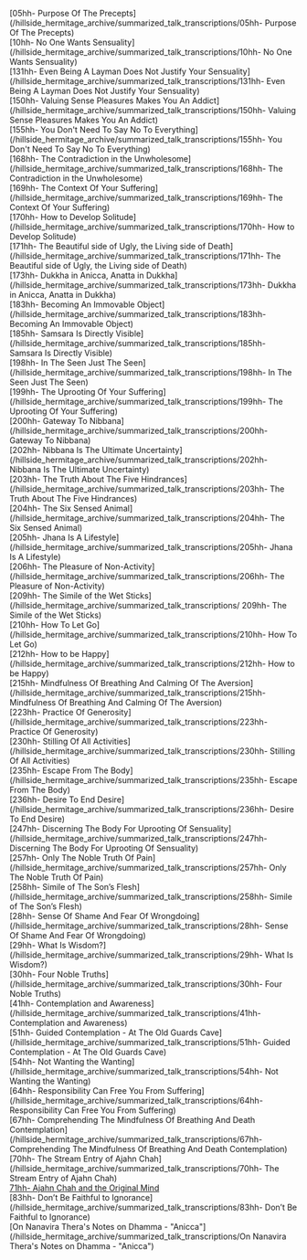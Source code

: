[05hh- Purpose Of The Precepts](/hillside_hermitage_archive/summarized_talk_transcriptions/05hh- Purpose Of The Precepts)\
[10hh- No One Wants Sensuality](/hillside_hermitage_archive/summarized_talk_transcriptions/10hh- No One Wants Sensuality)\
[131hh- Even Being A Layman Does Not Justify Your Sensuality](/hillside_hermitage_archive/summarized_talk_transcriptions/131hh- Even Being A Layman Does Not Justify Your Sensuality)\
[150hh- Valuing Sense Pleasures Makes You An Addict](/hillside_hermitage_archive/summarized_talk_transcriptions/150hh- Valuing Sense Pleasures Makes You An Addict)\
[155hh- You Don't Need To Say No To Everything](/hillside_hermitage_archive/summarized_talk_transcriptions/155hh- You Don't Need To Say No To Everything)\
[168hh- The Contradiction in the Unwholesome](/hillside_hermitage_archive/summarized_talk_transcriptions/168hh- The Contradiction in the Unwholesome)\
[169hh- The Context Of Your Suffering](/hillside_hermitage_archive/summarized_talk_transcriptions/169hh- The Context Of Your Suffering)\
[170hh- How to Develop Solitude](/hillside_hermitage_archive/summarized_talk_transcriptions/170hh- How to Develop Solitude)\
[171hh- The Beautiful side of Ugly, the Living side of Death](/hillside_hermitage_archive/summarized_talk_transcriptions/171hh- The Beautiful side of Ugly, the Living side of Death)\
[173hh- Dukkha in Anicca, Anatta in Dukkha](/hillside_hermitage_archive/summarized_talk_transcriptions/173hh- Dukkha in Anicca, Anatta in Dukkha)\
[183hh- Becoming An Immovable Object](/hillside_hermitage_archive/summarized_talk_transcriptions/183hh- Becoming An Immovable Object)\
[185hh- Samsara Is Directly Visible](/hillside_hermitage_archive/summarized_talk_transcriptions/185hh- Samsara Is Directly Visible)\
[198hh- In The Seen Just The Seen](/hillside_hermitage_archive/summarized_talk_transcriptions/198hh- In The Seen Just The Seen)\
[199hh- The Uprooting Of Your Suffering](/hillside_hermitage_archive/summarized_talk_transcriptions/199hh- The Uprooting Of Your Suffering)\
[200hh- Gateway To Nibbana](/hillside_hermitage_archive/summarized_talk_transcriptions/200hh- Gateway To Nibbana)\
[202hh- Nibbana Is The Ultimate Uncertainty](/hillside_hermitage_archive/summarized_talk_transcriptions/202hh- Nibbana Is The Ultimate Uncertainty)\
[203hh- The Truth About The Five Hindrances](/hillside_hermitage_archive/summarized_talk_transcriptions/203hh- The Truth About The Five Hindrances)\
[204hh- The Six Sensed Animal](/hillside_hermitage_archive/summarized_talk_transcriptions/204hh- The Six Sensed Animal)\
[205hh- Jhana Is A Lifestyle](/hillside_hermitage_archive/summarized_talk_transcriptions/205hh- Jhana Is A Lifestyle)\
[206hh- The Pleasure of Non-Activity](/hillside_hermitage_archive/summarized_talk_transcriptions/206hh- The Pleasure of Non-Activity)\
[209hh- The Simile of the Wet Sticks](/hillside_hermitage_archive/summarized_talk_transcriptions/ 209hh- The Simile of the Wet Sticks)\
[210hh- How To Let Go](/hillside_hermitage_archive/summarized_talk_transcriptions/210hh- How To Let Go)\
[212hh- How to be Happy](/hillside_hermitage_archive/summarized_talk_transcriptions/212hh- How to be Happy)\
[215hh- Mindfulness Of Breathing And Calming Of The Aversion](/hillside_hermitage_archive/summarized_talk_transcriptions/215hh- Mindfulness Of Breathing And Calming Of The Aversion)\
[223hh- Practice Of Generosity](/hillside_hermitage_archive/summarized_talk_transcriptions/223hh- Practice Of Generosity)\
[230hh- Stilling Of All Activities](/hillside_hermitage_archive/summarized_talk_transcriptions/230hh- Stilling Of All Activities)\
[235hh- Escape From The Body](/hillside_hermitage_archive/summarized_talk_transcriptions/235hh- Escape From The Body)\
[236hh- Desire To End Desire](/hillside_hermitage_archive/summarized_talk_transcriptions/236hh- Desire To End Desire)\
[247hh- Discerning The Body For Uprooting Of Sensuality](/hillside_hermitage_archive/summarized_talk_transcriptions/247hh- Discerning The Body For Uprooting Of Sensuality)\
[257hh- Only The Noble Truth Of Pain](/hillside_hermitage_archive/summarized_talk_transcriptions/257hh- Only The Noble Truth Of Pain)\
[258hh- Simile of The Son’s Flesh](/hillside_hermitage_archive/summarized_talk_transcriptions/258hh- Simile of The Son’s Flesh)\
[28hh- Sense Of Shame And Fear Of Wrongdoing](/hillside_hermitage_archive/summarized_talk_transcriptions/28hh- Sense Of Shame And Fear Of Wrongdoing)\
[29hh- What Is Wisdom?](/hillside_hermitage_archive/summarized_talk_transcriptions/29hh- What Is Wisdom?)\
[30hh- Four Noble Truths](/hillside_hermitage_archive/summarized_talk_transcriptions/30hh- Four Noble Truths)\
[41hh- Contemplation and Awareness](/hillside_hermitage_archive/summarized_talk_transcriptions/41hh- Contemplation and Awareness)\
[51hh- Guided Contemplation - At The Old Guards Cave](/hillside_hermitage_archive/summarized_talk_transcriptions/51hh- Guided Contemplation - At The Old Guards Cave)\
[54hh- Not Wanting the Wanting](/hillside_hermitage_archive/summarized_talk_transcriptions/54hh- Not Wanting the Wanting)\
[64hh- Responsibility Can Free You From Suffering](/hillside_hermitage_archive/summarized_talk_transcriptions/64hh- Responsibility Can Free You From Suffering)\
[67hh- Comprehending The Mindfulness Of Breathing And Death Contemplation](/hillside_hermitage_archive/summarized_talk_transcriptions/67hh- Comprehending The Mindfulness Of Breathing And Death Contemplation)\
[70hh- The Stream Entry of Ajahn Chah](/hillside_hermitage_archive/summarized_talk_transcriptions/70hh- The Stream Entry of Ajahn Chah)\
[71hh- Ajahn Chah and the Original Mind](/hillside_hermitage_archive/summarized_talk_transcriptions/)\
[83hh- Don’t Be Faithful to Ignorance](/hillside_hermitage_archive/summarized_talk_transcriptions/83hh- Don’t Be Faithful to Ignorance)\
[On Nanavira Thera's Notes on Dhamma - "Anicca"](/hillside_hermitage_archive/summarized_talk_transcriptions/On Nanavira Thera's Notes on Dhamma - "Anicca")
